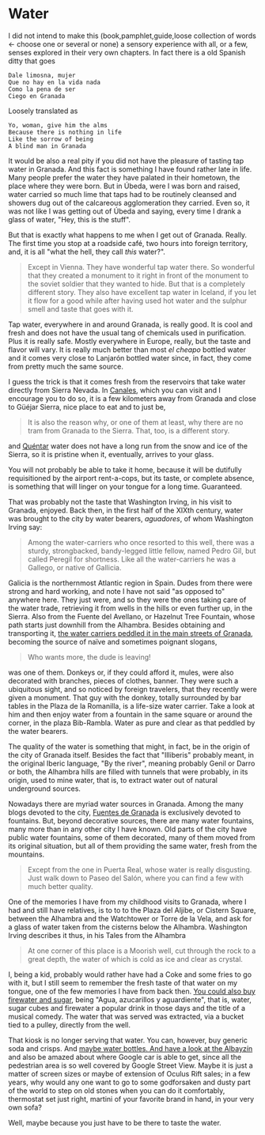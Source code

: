 # Water

I did not intend to make this (book,pamphlet,guide,loose collection of
words ← choose one or several or none) a sensory experience with all,
or a few, senses explored in their very own chapters. In fact there is
a old Spanish ditty that goes

	Dale limosna, mujer
	Que no hay en la vida nada
	Como la pena de ser
	Ciego en Granada

Loosely translated as

	Yo, woman, give him the alms
	Because there is nothing in life
	Like the sorrow of being
	A blind man in Granada

It would be also a real pity if you did not have the pleasure of
tasting tap water in Granada. And this fact is something I have found
rather late in life. Many people prefer the water they have palated in
their hometown, the place where they were born. But in Úbeda, were I was born and raised, water
carried so much lime that taps had to be routinely cleansed and
showers dug out of the calcareous agglomeration they carried. Even so,
it was not like I was getting out of Úbeda and saying, every time I
drank a glass of water, "Hey, this is the stuff".

But that is exactly what happens to me when I get out of Granada. Really. The first time
you stop at a roadside café, two hours into foreign territory, and, it
is all "what the hell, they call *this* water?".

>Except in Vienna. They have wonderful tap water there. So wonderful
>that they created a monument to it right in front of the monument to
>the soviet soldier that they wanted to hide. But that is a completely
>different story. They also have excellent tap water in Iceland, if you let it flow for a good while after having used hot water and the sulphur smell and taste that goes with it. 

Tap water, everywhere in and around Granada, is really good. It is cool
and fresh and does not have the usual tang of chemicals used in
purification. Plus it is really safe. Mostly everywhere in Europe,
really, but the taste and flavor will vary. It is really much better
than most *el cheapo* bottled water and it comes very close to
Lanjarón bottled water since, in fact, they come from pretty much the
same source.

I guess the trick is that it comes fresh from the reservoirs that take
water directly from Sierra Nevada. In
[Canales](http://es.wikipedia.org/wiki/Embalse_de_Canales), which you
can visit and I encourage you to do so, it is a few kilometers away
from Granada and close to Güéjar Sierra, nice place to eat and to just be,

>It is also the reason why, or one of them at least, why there are no
>tram from Granada to the Sierra. That, too, is a different story.

and [Quéntar](http://es.wikipedia.org/wiki/Embalse_de_Qu%C3%A9ntar)
water does not have a long run from the snow and ice of the Sierra, so
it is pristine when it, eventually, arrives to your glass.

You will not probably be able to take it home, because it will be
dutifully requisitioned by the airport rent-a-cops, but its taste, or 
complete absence, is
something that will linger on your tongue for a long
time. Guaranteed.

That was probably not the taste that Washington Irving, in his visit
to Granada, enjoyed. Back then, in the first half of the XIXth
century, water was brought to the city by water bearers, *aguadores*,
of whom Washington Irving say:

>Among the water-carriers who once resorted
>to this well, there was a sturdy, strongbacked,
>bandy-legged little fellow, named
>Pedro Gil, but called Peregil for shortness.
>Like all the water-carriers he was a Gallego,
>or native of Gallicia.

Galicia is the northernmost Atlantic region in Spain. Dudes from there
were strong and hard working, and note I have not said "as opposed to"
anywhere here. They just were, and so they were the ones taking care
of the water trade, retrieving it from wells in the hills or even
further up, in the Sierra. Also from the Fuente del Avellano, or
Hazelnut Tree Fountain, whose path starts just downhill from the
Alhambra. Besides obtaining and transporting it,
[the water carriers peddled it in the main streets of Granada](http://brunoalcaraz.blogspot.com.es/2013/09/las-aguas-de-granaday-los-aguadores.html),
becoming the source of naïve and sometimes poignant slogans,

>Who wants more, the dude is leaving!

was one of them. Donkeys or, if they could afford it, mules, were also
decorated with branches, pieces of clothes, banner. They were such a
ubiquitous sight, and so noticed by foreign travelers, that they
recently were given a monument. That guy with the donkey, totally
surrounded by bar tables in the Plaza de la Romanilla, is a life-size
water carrier. Take a look at him and then enjoy water from a fountain
in the same square or around the corner, in the plaza
Bib-Rambla. Water as pure and clear as that peddled by the water
bearers. 

The quality of the water is something that might, in fact, be in the origin of the
city of Granada itself. Besides the fact that "Illiberis" probably
meant, in the original Iberic language, "By the river", meaning
probably Genil or Darro or both, the Alhambra hills are filled with
tunnels that were probably, in its origin, used to mine water, that
is, to extract water out of natural underground sources.

Nowadays there are myriad water sources in Granada. Among the many
blogs devoted to the city,
[Fuentes de Granada](http://fuentesdegranada.blogspot.com.es/) is
exclusively devoted to fountains. But, beyond decorative sources,
there are many water fountains, many more than in any other city I
have known. Old parts of the city have public water fountains, some of
them decorated, many of them moved from its original situation, but
all of them providing the same water, fresh from the mountains.

>Except from the one in Puerta Real, whose water is really
>disgusting. Just walk down to Paseo del Salón, where you can find
>a few with much better quality.

One of the memories I have from my childhood visits to Granada, where
I had and still have relatives, is to to to the Plaza del Aljibe, or
Cistern Square, between the Alhambra and the Watchtower or Torre de la
Vela, and ask for a glass of water taken from the cisterns below the
Alhambra. Washington Irving describes it thus, in his Tales from the
Alhambra

>At one corner of this place is a Moorish well, cut through the rock to a
>great depth, the water of which is cold as ice and clear as crystal.

I, being a kid, probably would rather have had a Coke and
some fries to go with it, but I still seem to remember the fresh taste
of that water on my tongue, one of the few memories I have from back
then. [You could also buy firewater and sugar](http://granadablogs.com/terecuerdo/2013/07/30/el-quiosco-de-la-plaza-del-ajibe/), being "Agua, azucarillos
y aguardiente", that is, water, sugar cubes and firewater a popular
drink in those days and the title of a musical comedy. The water that
was served was extracted, via a bucket tied to a pulley, directly from
the well.

That kiosk is no longer serving that water. You can, however, buy
generic soda and crisps. And
[maybe water bottles. And have a look at the Albayzín](https://www.google.es/maps/place/Alhambra/@37.1769655,-3.5908501,3a,75y,338.26h,82.5t/data=!3m7!1e1!3m5!1sIOEDUUdcz3leSQqACCtrVQ!2e0!6s%2F%2Fgeo0.ggpht.com%2Fcbk%3Fpanoid%3DIOEDUUdcz3leSQqACCtrVQ%26output%3Dthumbnail%26cb_client%3Dmaps_sv.tactile.gps%26thumb%3D2%26w%3D203%26h%3D100%26yaw%3D301.23172%26pitch%3D0!7i13312!8i6656!4m2!3m1!1s0x0000000000000000:0x808dd1ef1221a27f!6m1!1e1?hl=es)
and also be amazed about where Google car is able to get, since all
the pedestrian area is so well covered by Google Street View. Maybe it
is just a matter of screen sizes or maybe of extension of Oculus Rift
sales; in a few years, why would any one want to go to some
godforsaken and dusty part of the world to step on old stones when you
can do it comfortably, thermostat set just right, martini of your
favorite brand in hand, in your very own sofa?

Well, maybe because you just have to be there to taste the water.
